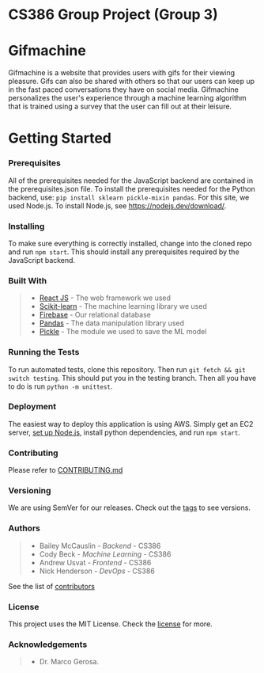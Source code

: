 # CS386 Group Project (Group 3)

# Gifmachine
Gifmachine is a website that provides users with gifs for their viewing pleasure. Gifs can also be shared with others so that our users can keep up in the
fast paced conversations they have on social media. Gifmachine personalizes the user's experience through a machine learning algorithm that is trained
using a survey that the user can fill out at their leisure. 

# Getting Started
### Prerequisites
All of the prerequisites needed for the JavaScript backend are contained in the prerequisites.json file. To install the prerequisites needed for the Python backend, use:
```pip install sklearn pickle-mixin pandas```.
For this site, we used Node.js. To install Node.js, see https://nodejs.dev/download/.


### Installing
To make sure everything is correctly installed, change into the cloned repo and run ```npm start```. This should install any prerequisites required by the JavaScript backend.

### Built With
> * [React JS](https://reactjs.org/) - The web framework we used
> * [Scikit-learn](https://scikit-learn.org/stable/) - The machine learning library we used
> * [Firebase](https://firebase.google.com/) - Our relational database
> * [Pandas](https://pandas.pydata.org/) - The data manipulation library used
> * [Pickle](https://docs.python.org/3/library/pickle.html) - The module we used to save the ML model

### Running the Tests
To run automated tests, clone this repository. Then run ```git fetch && git switch testing```. This should put you in the testing branch. Then all you have to do is run ```python -m unittest```.

### Deployment
The easiest way to deploy this application is using AWS. Simply get an EC2 server, [set up Node.js](https://docs.aws.amazon.com/sdk-for-javascript/v2/developer-guide/setting-up-node-on-ec2-instance.html), install python dependencies, and run ```npm start```.

### Contributing
Please refer to [CONTRIBUTING.md](https://github.com/BaileyMcCauslin/CS386-Group-Project/main/CONTRIBUTING.md)

### Versioning
We are using SemVer for our releases. Check out the [tags](https://github.com/BaileyMcCauslin/CS386-Group-Project/tags) to see versions.

### Authors
> * Bailey McCauslin - *Backend* - CS386
> * Cody Beck - *Machine Learning* - CS386
> * Andrew Usvat - *Frontend* - CS386
> * Nick Henderson - *DevOps* - CS386

See the list of [contributors](https://github.com/BaileyMcCauslin/CS386-Group-Project/blob/main/contributors.md)

### License
This project uses the MIT License. Check the [license](https://github.com/BaileyMcCauslin/CS386-Group-Project/blob/main/LICENSE) for more.

### Acknowledgements
> * Dr. Marco Gerosa.



